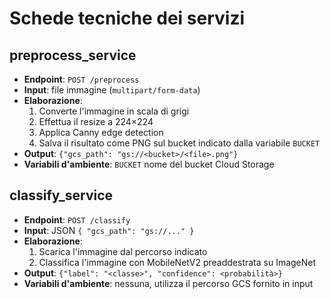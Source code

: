 # Schede tecniche dei servizi

## preprocess_service

- **Endpoint**: `POST /preprocess`
- **Input**: file immagine (`multipart/form-data`)
- **Elaborazione**:
  1. Converte l'immagine in scala di grigi
  2. Effettua il resize a 224×224
  3. Applica Canny edge detection
  4. Salva il risultato come PNG sul bucket indicato dalla variabile `BUCKET`
- **Output**: `{"gcs_path": "gs://<bucket>/<file>.png"}`
- **Variabili d'ambiente**: `BUCKET` nome del bucket Cloud Storage

## classify_service

- **Endpoint**: `POST /classify`
- **Input**: JSON `{ "gcs_path": "gs://..." }`
- **Elaborazione**:
  1. Scarica l'immagine dal percorso indicato
  2. Classifica l'immagine con MobileNetV2 preaddestrata su ImageNet
- **Output**: `{"label": "<classe>", "confidence": <probabilità>}`
- **Variabili d'ambiente**: nessuna, utilizza il percorso GCS fornito in input
